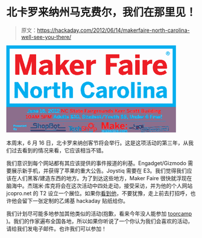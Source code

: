 # 北卡罗来纳州马克费尔，我们在那里见！

> 原文：<https://hackaday.com/2012/06/14/makerfaire-north-carolina-well-see-you-there/>

![](img/ab5ac7ac80bfcabeb3db89914fa9c397.png "mfnc_banner_date2_512x")

本周末，6 月 16 日，北卡罗来纳创客节将会举行。这是这项活动的第三年，从我们过去看到的情况来看，它应该相当不错。

我们意识到每个网站都有其应该提供的事件报道的利基。Engadget/Gizmodo 需要展示新手机，并获得了苹果的重大公告。Joystiq 需要在 E3。我们觉得我们应该在人们黑客/建造东西的地方。为了到达这些地方，Maker Faire 很快就浮现在脑海中。杰瑞米·库克将会在这次活动中四处走动，接受采访，并为他的个人网站 jcopro.net 的 T2 设立一个展位。如果你[看到他](http://hackaday.com/2012/06/01/how-to-make-a-whamola/)，不要犹豫，走上前去打招呼，也许他会留下一张定制的乙烯基 hackaday 贴纸给你。

我们计划尽可能多地参加其他类似的活动(抱歉，看来今年没人能参加 [toorcamp](http://hackaday.com/2012/06/13/toorcamp-is-coming/) )。我们的作家遍布全国各地，所以如果你听说了一个你认为我们会喜欢的活动，请给我们发电子邮件。也许我们可以参加！